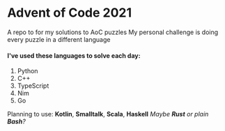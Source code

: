 # Advent of Code 2021

A repo to for my solutions to AoC puzzles
My personal challenge is doing every puzzle in a different language

#### I've used these languages to solve each day:

1. Python
2. C++
3. TypeScript
4. Nim
5. Go

Planning to use:
  **Kotlin**, **Smalltalk**, **Scala**, **Haskell**
  *Maybe **Rust** or plain **Bash**?*
